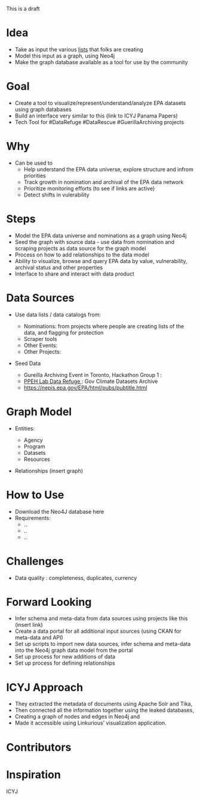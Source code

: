 This is a draft

# Idea
- Take as input the various <a href="#InputDataSources">lists</a> that folks are creating 
- Model this input as a graph, using Neo4j
- Make the graph database available as a tool for use by the community
 
# Goal
- Create a tool to visualize/represent/understand/analyze EPA datasets using graph databases
- Build an interface very similar to this (link to ICYJ Panama Papers) 
- Tech Tool for #DataRefuge #DataRescue #GuerillaArchiving projects

# Why
- Can be used to 
  - Help understand the EPA data universe, explore structure and infrom priorities
  - Track growth in nomination and archival of the EPA data network
  - Prioritize monitoring efforts (to see if links are active) 
  - Detect shifts in vulerability 

# Steps
- Model the EPA data universe and nominations as a graph using Neo4j 
- Seed the graph with source data - use data from nomination and scraping projects as data source for the graph model 
- Process on how to add relationships to the data model 
- Ability to visualize, browse and query EPA data by value, vulnerability, archival status and other properties
- Interface to share and interact with data product 

# Data Sources
- Use data lists / data catalogs from:
  - Nominations: from projects where people are creating lists of the data, and flagging for protection 
  - Scraper tools 
  - Other Events: 
  - Other Projects: 

- Seed Data 
  -  Gureilla Archiving Event in Toronto, Hackathon Group 1 : 
  - <a href="http://www.ppehlab.org/datarefuge">PPEH Lab Data Refuge </a> : Gov Climate Datasets Archive
  - https://nepis.epa.gov/EPA/html/pubs/pubtitle.html

# Graph Model 

- Entities:
  - Agency
  - Program
  - Datasets
  - Resources
  
- Relationships (insert graph)


# How to Use 
- Download the Neo4J database here 
- Requirements:
  - ..
  - ..
  - ..


# Challenges
- Data quality : completeness, duplicates, currency

# Forward Looking
- Infer schema and meta-data from data sources using projects like this (insert link) 
- Create a data portal for all additional input sources (using CKAN for meta-data and API) 
- Set up scripts to import new data sources, infer schema and meta-data into the Neo4j graph data model from the portal
- Set up process for new additions of data
- Set up process for defining relationships

# ICYJ Approach
- They extracted the metadata of documents using Apache Solr and Tika, 
- Then connected all the information together using the leaked databases, 
- Creating a graph of nodes and edges in Neo4j and 
- Made it accessible using Linkurious’ visualization application. 
 
# Contributors


# Inspiration
ICYJ 

